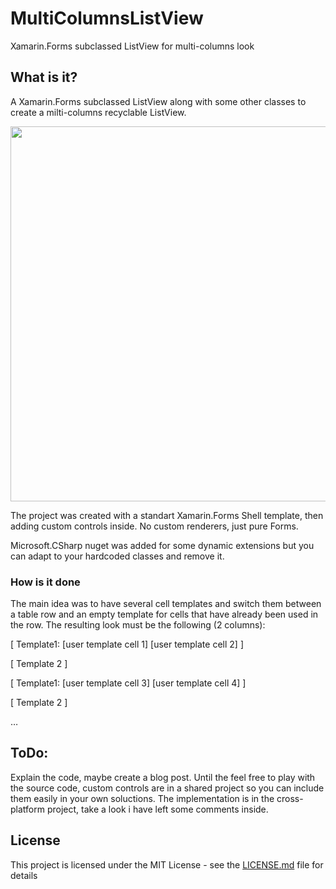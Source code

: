# MultiColumnsListView
Xamarin.Forms subclassed ListView for multi-columns look

## What is it?

A Xamarin.Forms subclassed ListView along with some other classes to create a milti-columns recyclable ListView.

<p align="center">
  <img height="600" src="http://appomobi.com/images/git/Screenshot_1555760450.jpg">
</p>

The project was created with a standart Xamarin.Forms Shell template, then adding custom controls inside. No custom renderers, just pure Forms.

Microsoft.CSharp nuget was added for some dynamic extensions but you can adapt to your hardcoded classes and remove it.

### How is it done

The main idea was to have several cell templates and switch them between a table row and an empty template for cells that have already been used in the row. 
The resulting look must be the following (2 columns):

[ Template1: [user template cell 1] [user template cell 2] ]

[ Template 2 ]

[ Template1: [user template cell 3] [user template cell 4] ]

[ Template 2 ]

…

## ToDo: 

Explain the code, maybe create a blog post. 
Until the feel free to play with the source code, custom controls are in a shared project  so you can include them easily in your own soluctions.
The implementation is in the cross-platform project, take a look i have left some comments inside.

## License

This project is licensed under the MIT License - see the [LICENSE.md](LICENSE.md) file for details
